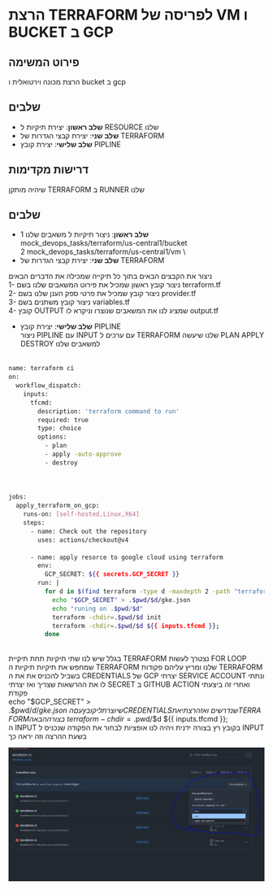 # הרצת TERRAFORM  לפריסה של VM ו BUCKET ב GCP
## פירוט המשימה
הרצת מכונה וירטואלית ו bucket ב gcp
## שלבים 

- **שלב ראשון**: יצירת תיקיות ל RESOURCE שלנו 
- **שלב שני**: יצירת קבצי הגדרות של TERRAFORM 
- **שלב שלישי**: יצירת קובץ PIPLINE 


## דרישות מקדימות
שיהיה מותקן TERRAFORM ב RUNNER שלנו 


## שלבים

- **שלב ראשון**:
ניצור תיקיות ל משאבים שלנו 
1 mock_devops_tasks/terraform/us-central1/bucket \
2 mock_devops_tasks/terraform/us-central1/vm \
- **שלב שני**: יצירת קבצי הגדרות של TERRAFORM 

ניצור את הקבצים הבאים בתוך כל תיקייה שמכילה את הדברים  הבאים \
   1- ניצור קובץ ראשון שמכיל את פירוט המשאבים שלנו בשם terraform.tf \
   2- ניצור קובץ שמכיל את פרטי ספק הענן שלנו בשם  provider.tf \
   3- ניצור קובץ משתנים בשם variables.tf \
   4- קובץ OUTPUT שמציג לנו את המשאבים שנוצרו וניקרא לו output.tf

- **שלב שלישי**: יצירת קובץ PIPLINE \
ניצור PIPLINE עם INPUT עם ערכים ל TERRAFORM שלנו שיעשה PLAN APPLY DESTROY למשאבים שלנו 

```bash
    
name: terraform ci 
on:
  workflow_dispatch:
    inputs:
      tfcmd:
        description: 'terraform command to run'
        required: true       
        type: choice
        options:
          - plan
          - apply -auto-approve 
          - destroy


  
jobs:
  apply_terraform_on_gcp:
    runs-on: [self-hosted,Linux,X64]
    steps:
      - name: Check out the repository
        uses: actions/checkout@v4
        
      - name: apply resorce to google cloud using terraform
        env:
          GCP_SECRET: ${{ secrets.GCP_SECRET }}
        run: | 
          for d in $(find terraform -type d -maxdepth 2 -path "terraform/*/*"); do
            echo "$GCP_SECRET" > .$pwd/$d/gke.json
            echo "runing on .$pwd/$d"
            terraform -chdir=.$pwd/$d init
            terraform -chdir=.$pwd/$d ${{ inputs.tfcmd }}; 
          done
       
```
בגלל שיש לנו שתי תיקיות תחת תיקיית TERRAFORM נצטרך לעשות FOR LOOP שמחפש את תיקיות תיקיות ה TERRAFORM שלנו ומריץ עליהם פקודות TERRAFORM \
בשביל להכניס את את ה CREDENTIALS של GCP יצרתי SERVICE ACCOUNT ונתתי לו את ההרשאות שצריך ואז יצרתי SECRET ב GITHUB ACTION ואחרי זה ביצעתי פקודת\
 echo "$GCP_SECRET" > .$pwd/$d/gke.json \
  שיוצרת לי קובץ עם ה CREDENTIALS שנדרשים\
ואז הרצתי את TERRAFORM בצורה הבאה \
terraform -chdir=.$pwd/$d ${{ inputs.tfcmd }}; \
ה INPUT בקובץ רץ בצורה ידנית ויהיה לנו אופציות לבחור את הפקודה שנכניס ל INPUT בשעת ההרצה וזה יראה כך 

![הרצת PIPLINE שלנו ](https://github.com/danielbachar11/phtoes/blob/main/kan-9/input.JPG)        








